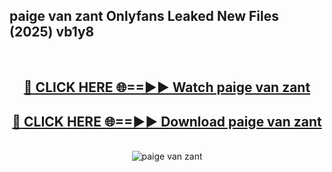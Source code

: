 <h2>paige van zant Onlyfans Leaked New Files (2025) vb1y8</h2>
<br>
<div align="center">
<h2><a href="https://mediafiles.top/paige_van_zant&ref=git" rel="nofollow">🔴 CLICK HERE 🌐==►► Watch paige van zant</a></h2>
<h2><a href="https://mediafiles.top/paige_van_zant&ref=git" rel="nofollow">🔴 CLICK HERE 🌐==►► Download paige van zant</a></h2>
<br>
<a href="https://mediafiles.top/paige_van_zant&ref=git" rel="nofollow" data-target="animated-image.originalLink"><img src="https://i.ibb.co.com/xMMVF88/686577567.gif" alt="paige van zant" style="max-width: 100%; display: inline-block;" data-target="animated-image.originalImage"></a>
</div>
<br>
<br>